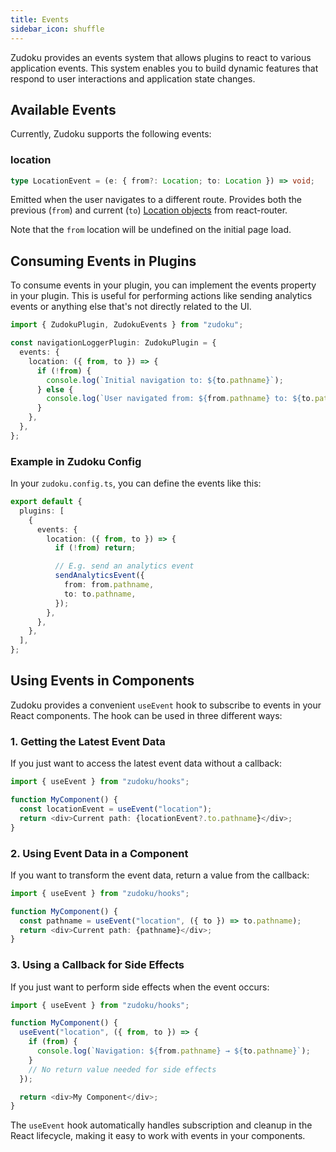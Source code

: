 ```yaml
---
title: Events
sidebar_icon: shuffle
---
```


Zudoku provides an events system that allows plugins to react to various application events. This
system enables you to build dynamic features that respond to user interactions and application state
changes.

## Available Events

Currently, Zudoku supports the following events:

### location

```typescript
type LocationEvent = (e: { from?: Location; to: Location }) => void;
```

Emitted when the user navigates to a different route. Provides both the previous (`from`) and
current (`to`)
[Location objects](https://api.reactrouter.com/v7/interfaces/react_router.Location.html) from
react-router.

Note that the `from` location will be undefined on the initial page load.

## Consuming Events in Plugins

To consume events in your plugin, you can implement the events property in your plugin. This is
useful for performing actions like sending analytics events or anything else that's not directly
related to the UI.

```typescript
import { ZudokuPlugin, ZudokuEvents } from "zudoku";

const navigationLoggerPlugin: ZudokuPlugin = {
  events: {
    location: ({ from, to }) => {
      if (!from) {
        console.log(`Initial navigation to: ${to.pathname}`);
      } else {
        console.log(`User navigated from: ${from.pathname} to: ${to.pathname}`);
      }
    },
  },
};
```

### Example in Zudoku Config

In your `zudoku.config.ts`, you can define the events like this:

```typescript
export default {
  plugins: [
    {
      events: {
        location: ({ from, to }) => {
          if (!from) return;

          // E.g. send an analytics event
          sendAnalyticsEvent({
            from: from.pathname,
            to: to.pathname,
          });
        },
      },
    },
  ],
};
```

## Using Events in Components

Zudoku provides a convenient `useEvent` hook to subscribe to events in your React components. The
hook can be used in three different ways:

### 1. Getting the Latest Event Data

If you just want to access the latest event data without a callback:

```typescript
import { useEvent } from "zudoku/hooks";

function MyComponent() {
  const locationEvent = useEvent("location");
  return <div>Current path: {locationEvent?.to.pathname}</div>;
}
```

### 2. Using Event Data in a Component

If you want to transform the event data, return a value from the callback:

```typescript
import { useEvent } from "zudoku/hooks";

function MyComponent() {
  const pathname = useEvent("location", ({ to }) => to.pathname);
  return <div>Current path: {pathname}</div>;
}
```

### 3. Using a Callback for Side Effects

If you just want to perform side effects when the event occurs:

```typescript
import { useEvent } from "zudoku/hooks";

function MyComponent() {
  useEvent("location", ({ from, to }) => {
    if (from) {
      console.log(`Navigation: ${from.pathname} → ${to.pathname}`);
    }
    // No return value needed for side effects
  });

  return <div>My Component</div>;
}
```

The `useEvent` hook automatically handles subscription and cleanup in the React lifecycle, making it
easy to work with events in your components.
